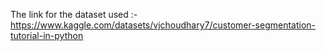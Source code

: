 The link for the dataset used :- 
https://www.kaggle.com/datasets/vjchoudhary7/customer-segmentation-tutorial-in-python
